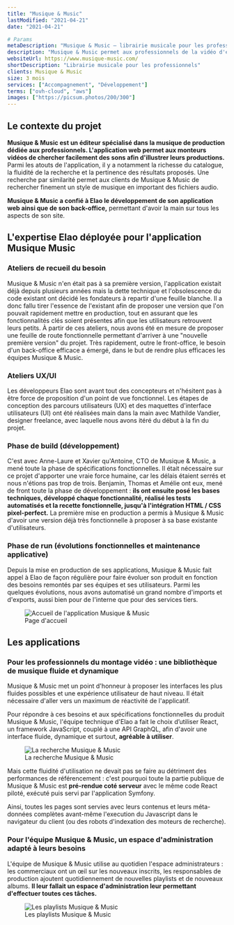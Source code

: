 ```yaml
---
title: "Musique & Music"
lastModified: "2021-04-21"
date: "2021-04-21"

# Params
metaDescription: "Musique & Music — librairie musicale pour les professionnels"
description: "Musique & Music permet aux professionnels de la vidéo d'enrichir leurs productions avec de l'illustration sonore."
websiteUrl: https://www.musique-music.com/
shortDescription: "Librairie musicale pour les professionnels"
clients: Musique & Music
size: 3 mois
services: ["Accompagnement", "Développement"]
terms: ["ovh-cloud", "aws"]
images: ["https://picsum.photos/200/300"]
---
```


## Le contexte du projet

**Musique & Music est un éditeur spécialisé dans la musique de production dédiée aux professionnels. L'application web permet aux monteurs vidéos de chercher facilement des sons afin d'illustrer leurs productions.** Parmi les atouts de l'application, il y a notamment la richesse du catalogue, la fluidité de la recherche et la pertinence des résultats proposés. Une recherche par similarité permet aux clients de Musique & Music de rechercher finement un style de musique en important des fichiers audio.

**Musique & Music a confié à Elao le développement de son application web ainsi que de son back-office,** permettant d'avoir la main sur tous les aspects de son site.

## L'expertise Elao déployée pour l'application Musique Music

### Ateliers de recueil du besoin
Musique & Music n'en était pas à sa première version, l'application existait déjà depuis plusieurs années mais la dette technique et l'obsolescence du code existant ont décidé les fondateurs à repartir d'une feuille blanche.
Il a donc fallu tirer l'essence de l'existant afin de proposer une version que l'on pouvait rapidement mettre en production, tout en assurant que les fonctionnalités clés soient présentes afin que les utilisateurs retrouvent leurs petits.
À partir de ces ateliers, nous avons été en mesure de proposer une feuille de route fonctionnelle permettant d'arriver à une "nouvelle première version" du projet.
Très rapidement, outre le front-office, le besoin d'un back-office efficace a émergé, dans le but de rendre plus efficaces les équipes Musique & Music.

### Ateliers UX/UI
Les développeurs Elao sont avant tout des concepteurs et n'hésitent pas à être force de proposition d'un point de vue fonctionnel.
Les étapes de conception des parcours utilisateurs (UX) et des maquettes d'interface utilisateurs (UI) ont été réalisées main dans la main avec Mathilde Vandier, designer freelance, avec laquelle nous avons itéré du début à la fin du projet.

### Phase de build (développement)
C'est avec Anne-Laure et Xavier qu'Antoine, CTO de Musique & Music, a mené toute la phase de spécifications fonctionnelles. Il était nécessaire sur ce projet d'apporter une vraie force humaine, car les délais étaient serrés et nous n'étions pas trop de trois. Benjamin, Thomas et Amélie ont eux, mené de front toute la phase de développement : **ils ont ensuite posé les bases techniques, développé chaque fonctionnalité, réalisé les tests automatisés et la recette fonctionnelle, jusqu'à l'intégration HTML / CSS pixel-perfect.** La première mise en production a permis à Musique & Music d'avoir une version déjà très fonctionnelle à proposer à sa base existante d'utilisateurs.

### Phase de run (évolutions fonctionnelles et maintenance applicative)
Depuis la mise en production de ses applications, Musique & Music fait appel à Elao de façon régulière pour faire évoluer son produit en fonction des besoins remontés par ses équipes et ses utilisateurs. Parmi les quelques évolutions, nous avons automatisé un grand nombre d'imports et d'exports, aussi bien pour de l'interne que pour des services tiers.

<figure>
    <img src="images/casestudies/musique-music-homepage.jpg" alt="Accueil de l'application Musique & Music">
    <figcaption>
      <span class="figure__legend">Page d'accueil</span>
    </figcaption>
</figure>

## Les applications

### Pour les professionnels du montage vidéo : une bibliothèque de musique fluide et dynamique

Musique & Music met un point d'honneur à proposer les interfaces les plus fluides possibles et une expérience utilisateur de haut niveau. Il était nécessaire d'aller vers un maximum de réactivité de l'applicatif.

Pour répondre à ces besoins et aux spécifications fonctionnelles du produit Musique & Music, l'équipe technique d'Elao a fait le choix d’utiliser React, un framework JavaScript, couplé à une API GraphQL, afin d'avoir une interface fluide, dynamique et surtout, **agréable à utiliser**.

<figure>
    <img src="images/casestudies/musique-music-results.jpg" alt="La recherche Musique & Music">
    <figcaption>
      <span class="figure__legend">La recherche Musique & Music</span>
    </figcaption>
</figure>

Mais cette fluidité d'utilisation ne devait pas se faire au détriment des performances de référencement : c'est pourquoi toute la partie publique de Musique & Music est **pré-rendue coté serveur** avec le même code React piloté, exécuté puis servi par l'application Symfony.

Ainsi, toutes les pages sont servies avec leurs contenus et leurs méta-données complètes avant-même l'execution du Javascript dans le navigateur du client (ou des robots d'indexation des moteurs de recherche).

### Pour l'équipe Musique & Music, un espace d'administration adapté à leurs besoins

L'équipe de Musique & Music utilise au quotidien l'espace administrateurs : les commerciaux ont un œil sur les nouveaux inscrits, les responsables de production ajoutent quotidiennement de nouvelles playlists et de nouveaux albums. **Il leur fallait un espace d'administration leur permettant d'effectuer toutes ces tâches.**

<figure>
    <img src="images/casestudies/musique-music-playlists.jpg" alt="Les playlists Musique & Music">
    <figcaption>
      <span class="figure__legend">Les playlists Musique & Music</span>
    </figcaption>
</figure>
